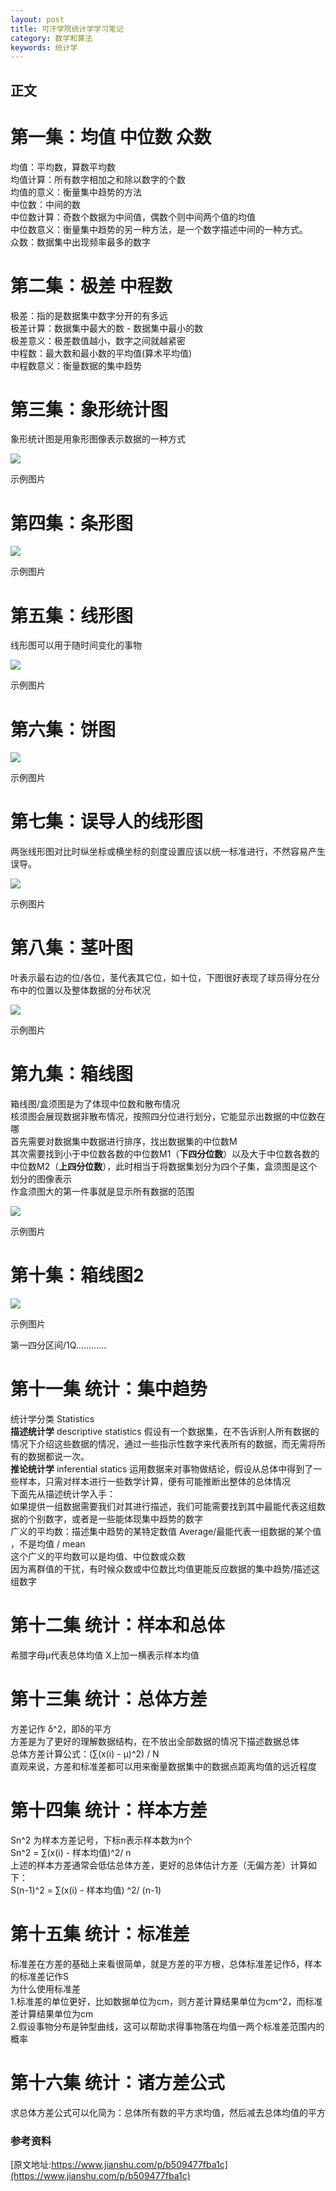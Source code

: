 ```yaml
---
layout: post
title: 可汗学院统计学学习笔记
category: 数学和算法
keywords: 统计学
---
```

## 正文


# 第一集：均值 中位数 众数

均值：平均数，算数平均数  
均值计算：所有数字相加之和除以数字的个数  
均值的意义：衡量集中趋势的方法  
中位数：中间的数  
中位数计算：奇数个数据为中间值，偶数个则中间两个值的均值  
中位数意义：衡量集中趋势的另一种方法，是一个数字描述中间的一种方式。  
众数：数据集中出现频率最多的数字

# 第二集：极差 中程数

极差：指的是数据集中数字分开的有多远  
极差计算：数据集中最大的数 - 数据集中最小的数  
极差意义：极差数值越小，数字之间就越紧密  
中程数：最大数和最小数的平均值(算术平均值)  
中程数意义：衡量数据的集中趋势

# 第三集：象形统计图

象形统计图是用象形图像表示数据的一种方式  

![](https://upload-images.jianshu.io/upload_images/11561542-b3d94c3fa939cc5c.png?imageMogr2/auto-orient/strip%7CimageView2/2/w/258/format/webp)

示例图片

# 第四集：条形图

![](https://upload-images.jianshu.io/upload_images/11561542-2c6bbae72e2542d6.png?imageMogr2/auto-orient/strip%7CimageView2/2/w/473/format/webp)

示例图片

# 第五集：线形图

线形图可以用于随时间变化的事物  

![](https://upload-images.jianshu.io/upload_images/11561542-edd74a4e9bb11d52.png?imageMogr2/auto-orient/strip%7CimageView2/2/w/460/format/webp)

示例图片

# 第六集：饼图

![](https://upload-images.jianshu.io/upload_images/11561542-37d1debd33aa90ad.png?imageMogr2/auto-orient/strip%7CimageView2/2/w/337/format/webp)

示例图片

# 第七集：误导人的线形图

两张线形图对比时纵坐标或横坐标的刻度设置应该以统一标准进行，不然容易产生误导。  

![](https://upload-images.jianshu.io/upload_images/11561542-dc7fac4c756b5e59.png?imageMogr2/auto-orient/strip%7CimageView2/2/w/774/format/webp)

示例图片

# 第八集：茎叶图

叶表示最右边的位/各位，茎代表其它位，如十位，下图很好表现了球员得分在分布中的位置以及整体数据的分布状况  

![](https://upload-images.jianshu.io/upload_images/11561542-224d73e0b1511ca3.png?imageMogr2/auto-orient/strip%7CimageView2/2/w/644/format/webp)

示例图片

# 第九集：箱线图

箱线图/盒须图是为了体现中位数和散布情况  
核须图会展现数据非散布情况，按照四分位进行划分，它能显示出数据的中位数在哪  
首先需要对数据集中数据进行排序，找出数据集的中位数M  
其次需要找到小于中位数各数的中位数M1（**下四分位数**）以及大于中位数各数的中位数M2（**上四分位数**），此时相当于将数据集划分为四个子集，盒须图是这个划分的图像表示  
作盒须图大的第一件事就是显示所有数据的范围  

![](https://upload-images.jianshu.io/upload_images/11561542-fe91db0fe80e02ca.png?imageMogr2/auto-orient/strip%7CimageView2/2/w/682/format/webp)

示例图片

# 第十集：箱线图2

![](https://upload-images.jianshu.io/upload_images/11561542-7161d3c6fff21f5e.png?imageMogr2/auto-orient/strip%7CimageView2/2/w/856/format/webp)

示例图片  

第一四分区间/1Q…………

# 第十一集 统计：集中趋势

统计学分类 Statistics  
**描述统计学**  descriptive statistics 假设有一个数据集，在不告诉别人所有数据的情况下介绍这些数据的情况，通过一些指示性数字来代表所有的数据，而无需将所有的数据都说一次。  
**推论统计学** inferential statics 运用数据来对事物做结论，假设从总体中得到了一些样本，只需对样本进行一些数学计算，便有可能推断出整体的总体情况  
下面先从描述统计学入手：  
如果提供一组数据需要我们对其进行描述，我们可能需要找到其中最能代表这组数据的个别数字，或者是一些能体现集中趋势的数字  
广义的平均数：描述集中趋势的某特定数值 Average/最能代表一组数据的某个值  ，不是均值 / mean  
这个广义的平均数可以是均值、中位数或众数  
因为离群值的干扰，有时候众数或中位数比均值更能反应数据的集中趋势/描述这组数字

# 第十二集 统计：样本和总体

希腊字母μ代表总体均值 X上加一横表示样本均值

# 第十三集 统计：总体方差

方差记作 δ^2，即δ的平方  
方差是为了更好的理解数据结构，在不放出全部数据的情况下描述数据总体  
总体方差计算公式：(∑(x(i) - μ)^2) / N  
直观来说，方差和标准差都可以用来衡量数据集中的数据点距离均值的远近程度

# 第十四集 统计：样本方差

Sn^2 为样本方差记号，下标n表示样本数为n个  
Sn^2 = ∑(x(i) - 样本均值)^2/ n  
上述的样本方差通常会低估总体方差，更好的总体估计方差（无偏方差）计算如下：  
S(n-1)^2 = ∑(x(i) - 样本均值) ^2/ (n-1)

# 第十五集 统计：标准差

标准差在方差的基础上来看很简单，就是方差的平方根，总体标准差记作δ，样本的标准差记作S  
为什么使用标准差  
1.标准差的单位更好，比如数据单位为cm，则方差计算结果单位为cm^2，而标准差计算结果单位为cm  
2.假设事物分布是钟型曲线，这可以帮助求得事物落在均值一两个标准差范围内的概率

# 第十六集 统计：诸方差公式

求总体方差公式可以化简为：总体所有数的平方求均值，然后减去总体均值的平方


### 参考资料
[原文地址:https://www.jianshu.com/p/b509477fba1c](https://www.jianshu.com/p/b509477fba1c)
